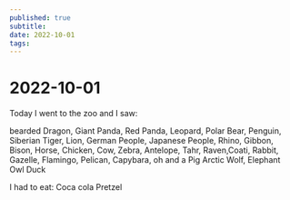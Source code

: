 ```yaml
---
published: true
subtitle: 
date: 2022-10-01
tags: 
---
```


# 2022-10-01

Today I went to the zoo and I saw:

bearded Dragon, Giant Panda, Red Panda, Leopard, Polar Bear, Penguin, Siberian Tiger, Lion, German People, Japanese People, Rhino, Gibbon, Bison, Horse, Chicken, Cow, Zebra, Antelope, Tahr, Raven,Coati, Rabbit, Gazelle, Flamingo, Pelican, Capybara, oh and a Pig
Arctic Wolf, Elephant
Owl
Duck

I had to eat:
Coca cola
Pretzel